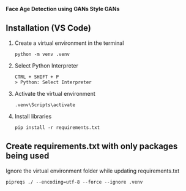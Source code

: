 **Face Age Detection using GANs Style GANs**

## **Installation (VS Code)**

1. Create a virtual environment in the terminal
    ````
    python -m venv .venv
    ````

2. Select Python Interpreter
    ````
    CTRL + SHIFT + P
    > Python: Select Interpreter
    ````

3. Activate the virtual environment
    ````
    .venv\Scripts\activate
    ````

4. Install libraries
    ````
    pip install -r requirements.txt
    ````


## **Create requirements.txt with only packages being used**
 Ignore the virtual environment folder while updating requirements.txt
 
    
    pipreqs ./ --encoding=utf-8 --force --ignore .venv
    
